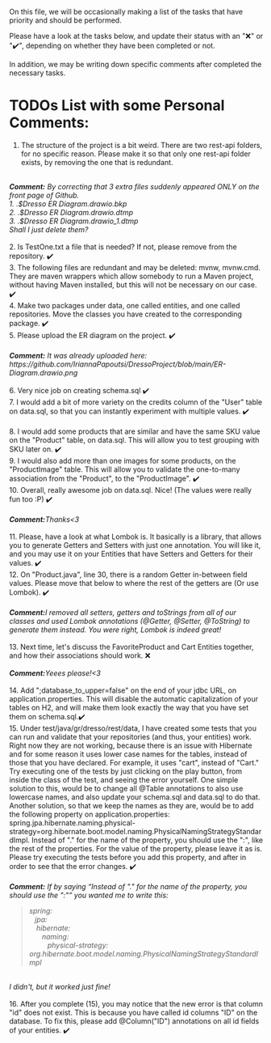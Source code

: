 On this file, we will be occasionally making a list of the tasks that have priority and should be
performed.

Please have a look at the tasks below, and update their status with an "❌" or "✔️", depending on 
whether they have been completed or not.

In addition, we may be writing down specific comments after completed the necessary tasks.

<h1>TODOs List with some Personal Comments:</h1>

1. The structure of the project is a bit weird. There are two rest-api folders, for no specific reason.
Please make it so that only one rest-api folder exists, by removing the one that is redundant. <br>
<br>
<i><strong>Comment:</strong> By correcting that 3 extra files suddenly appeared ONLY on the front page of Github. <br>
1. .$Dresso ER Diagram.drawio.bkp <br>
2. .$Dresso ER Diagram.drawio.dtmp <br>
3. .$Dresso ER Diagram.drawio_1.dtmp <br>
Shall I just delete them?
</i> <br>
<br>
2. Is TestOne.txt a file that is needed? If not, please remove from the repository. ✔️ <br>
3. The following files are redundant and may be deleted: mvnw, mvnw.cmd. They are maven wrappers 
which allow somebody to run a Maven project, without having Maven installed, but this will not be
necessary on our case. ✔️<br>
4. Make two packages under data, one called entities, and one called repositories. Move the classes
you have created to the corresponding package. ✔️<br>
5. Please upload the ER diagram on the project. ✔️ 
<br> <br>
<i><strong>Comment:</strong> It was already uploaded here: https://github.com/IriannaPapoutsi/DressoProject/blob/main/ER-Diagram.drawio.png</i>
<br> <br>
6. Very nice job on creating schema.sql ✔️<br>
7. I would add a bit of more variety on the credits column of the "User" table on data.sql, so
that you can instantly experiment with multiple values. ✔️<br><br>
8. I would add some products that are similar and have the same SKU value on the "Product" table, on
data.sql. This will allow you to test grouping with SKU later on. ✔️<br>
9. I would also add more than one images for some products, on the "ProductImage" table. This will
allow you to validate the one-to-many association from the "Product", to the "ProductImage". ✔️<br>
10. Overall, really awesome job on data.sql. Nice! (The values were really fun too :P) ✔️  
<br> <br>
<i><strong>Comment:</strong>Thanks<3</i>
<br> <br>  
11. Please, have a look at what Lombok is. It basically is a library, that allows you to generate
Getters and Setters with just one annotation. You will like it, and you may use it on your Entities
that have Setters and Getters for their values. ✔️<br>
12. On "Product.java", line 30, there is a random Getter in-between field values. Please move that
below to where the rest of the getters are (Or use Lombok). ✔️
<br> <br>
<i><strong>Comment:</strong>I removed all setters, getters and toStrings from all of our classes and used Lombok annotations
(@Getter, @Setter, @ToString) to generate them instead. You were right, Lombok is indeed great!
</i>
<br> <br>
13. Next time, let's discuss the FavoriteProduct and Cart Entities together, and how their associations
should work. ❌
<br> <br>
<i><strong>Comment:</strong>Yeees please!<3</i>
<br> <br>
14. Add ";database_to_upper=false" on the end of your jdbc URL, on application.properties. This will
disable the automatic capitalization of your tables on H2, and will make them look exactly the way 
that you have set them on schema.sql.✔️<br>
15. Under test/java/gr/dresso/rest/data, I have created some tests that you can run and validate
that your repositories (and thus, your entities) work. Right now they are not working, because
there is an issue with Hibernate and for some reason it uses lower case names for the tables,
instead of those that you have declared. For example, it uses "cart", instead of "Cart." Try
executing one of the tests by just clicking on the play button, from inside the class of the test, 
and seeing the error yourself. One simple solution to this, would be to change all @Table annotations
to also use lowercase names, and also update your schema.sql and data.sql to do that. Another solution,
so that we keep the names as they are, would be to add the following property on application.properties:
spring.jpa.hibernate.naming.physical-strategy=org.hibernate.boot.model.naming.PhysicalNamingStrategyStandardImpl.
Instead of "." for the name of the property, you should use the ":", like the rest of the properties. For the
value of the property, please leave it as is. Please try executing the tests before you add this property, and after
in order to see that the error changes. ✔️
<br> <br>
<i><strong>Comment:</strong>
If by saying <q>Instead of "." for the name of the property, you should use the ":"</q> you wanted me to write this:
<blockquote>
spring:<br>
&ensp; jpa:<br>
&emsp;hibernate:<br>
&emsp; &ensp;naming:<br>
&emsp; &emsp; physical-strategy: org.hibernate.boot.model.naming.PhysicalNamingStrategyStandardImpl
</blockquote>
<br>
I didn't, but it worked just fine!
</i>
<br></br>
16. After you complete (15), you may notice that the new error is that column "id" does not exist. This is because 
you have called id columns "ID" on the database. To fix this, please add @Column("ID") annotations on all id fields of your
entities. ✔️
